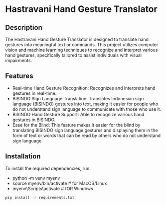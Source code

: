 # Hastravani Hand Gesture Translator

## Description

The Hastravani Hand Gesture Translator is designed to translate hand gestures into meaningful text or commands. This project utilizes computer vision and machine learning techniques to recognize and interpret various hand gestures, specifically tailored to assist individuals with visual impairments.

## Features

- Real-time Hand Gesture Recognition: Recognizes and interprets hand gestures in real-time.
- BISINDO Sign Language Translation: Translates Indonesian sign language (BISINDO) gestures into text, making it easier for people who do not understand sign language to communicate with those who use it.
- BISINDO Hand Gesture Support: Able to recognize various hand gestures in BISINDO.
- Ease for the Blind: This feature makes it easier for the blind by translating BISINDO sign language gestures and displaying them in the form of text or words that can be read by others who do not understand sign language.

## Installation

To install the required dependencies, run:
- python -m venv myenv
- source myenv/bin/activate  # for MacOS/Linux
- myenv\Scripts\activate  # fOR Windows

```bash
pip install -r requirements.txt

